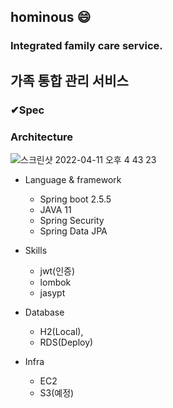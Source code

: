 ## hominous 😄
### Integrated family care service.
## 가족 통합 관리 서비스
### ✔︎Spec

### Architecture
![스크린샷 2022-04-11 오후 4 43 23](https://user-images.githubusercontent.com/74886848/162689106-96ce0469-a471-4e9f-a22c-6e0143c1e21d.png)

- Language & framework
  - Spring boot 2.5.5
  - JAVA 11
  - Spring Security
  - Spring Data JPA

- Skills
  - jwt(인증)
  - lombok 
  - jasypt

- Database
  - H2(Local),
  - RDS(Deploy)
  
- Infra
  - EC2
  - S3(예정)

